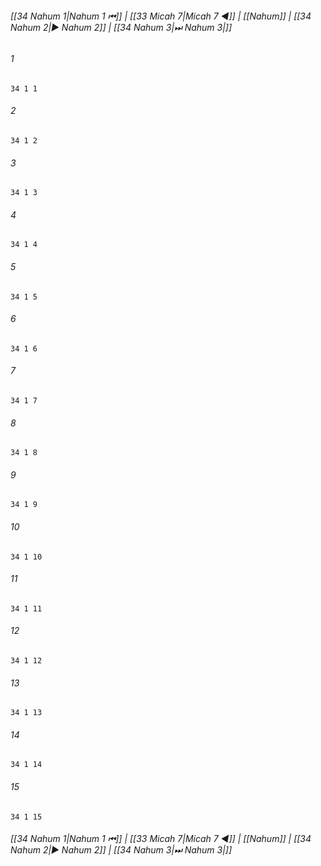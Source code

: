 
###### [[34 Nahum 1|Nahum 1 ⏮]] | [[33 Micah 7|Micah 7 ◀]] | [[Nahum]] | [[34 Nahum 2|▶ Nahum 2]] | [[34 Nahum 3|⏭ Nahum 3|]]

###### 1
``` verse
34 1 1 
```
###### 2
``` verse
34 1 2 
```
###### 3
``` verse
34 1 3 
```
###### 4
``` verse
34 1 4 
```
###### 5
``` verse
34 1 5 
```
###### 6
``` verse
34 1 6 
```
###### 7
``` verse
34 1 7 
```
###### 8
``` verse
34 1 8 
```
###### 9
``` verse
34 1 9 
```
###### 10
``` verse
34 1 10 
```
###### 11
``` verse
34 1 11 
```
###### 12
``` verse
34 1 12 
```
###### 13
``` verse
34 1 13 
```
###### 14
``` verse
34 1 14 
```
###### 15
``` verse
34 1 15 
```

###### [[34 Nahum 1|Nahum 1 ⏮]] | [[33 Micah 7|Micah 7 ◀]] | [[Nahum]] | [[34 Nahum 2|▶ Nahum 2]] | [[34 Nahum 3|⏭ Nahum 3|]]

